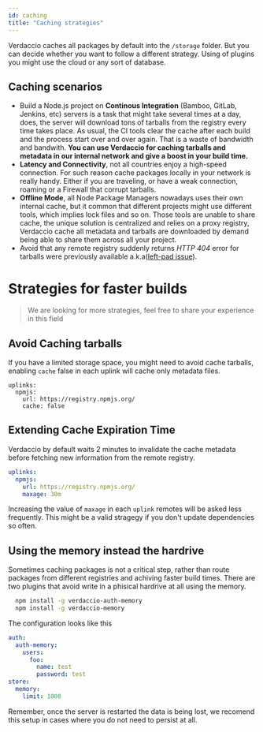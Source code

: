 ```yaml
---
id: caching
title: "Caching strategies"
---
```


Verdaccio caches all packages by default into the `/storage` folder. But you can decide whether you want to follow
a different strategy. Using of plugins you might use the cloud or any sort of database.


## Caching scenarios

* Build a Node.js project on **Continous Integration** (Bamboo, GitLab, Jenkins, etc) servers is a task that might take several times at a day, does, the server will download tons of tarballs from the registry every time takes place.  As usual, the CI tools clear the cache after each build and the process start over and over again. That is a waste of bandwidth and bandwith.
**You can use Verdaccio for caching tarballs and metadata in our internal network and give a boost in your build time.**
* **Latency and Connectivity**, not all countries enjoy a high-speed connection. For such reason cache packages locally in your network
is really handy. Either if you are traveling, or have a weak connection, roaming or a Firewall that corrupt tarballs.
* **Offline Mode**, all Node Package Managers nowadays uses their own internal cache, but it common that different projects might use
different tools, which implies lock files and so on. Those tools are unable to share cache, the unique solution is centralized and relies on
a proxy registry, Verdaccio cache all metadata and tarballs are downloaded by demand being able to share them across all your project.
* Avoid that any remote registry suddenly returns *HTTP 404* error for tarballs were previously available a.k.a([left-pad issue](https://www.theregister.co.uk/2016/03/23/npm_left_pad_chaos/)).


# Strategies for faster builds

> We are looking for more strategies, feel free to share your experience in this field

## Avoid Caching tarballs

If you have a limited storage space, you might need to avoid cache tarballs, enabling `cache` false in each
uplink will cache only metadata files.

```
uplinks:
  npmjs:
    url: https://registry.npmjs.org/
    cache: false
```

## Extending Cache Expiration Time

 Verdaccio by default waits 2 minutes to invalidate the cache metadata before fetching new information from the remote registry.

```yaml
uplinks:
  npmjs:
    url: https://registry.npmjs.org/
    maxage: 30m
```

Increasing the value of `maxage` in each `uplink` remotes will be asked less frequently. This might be a valid stragegy if
you don't update dependencies so often.


## Using the memory instead the hardrive

Sometimes caching packages is not a critical step, rather than route packages from different registries and achiving
faster build times. There are two plugins that avoid write in a phisical hardrive at all using the memory.

```bash
  npm install -g verdaccio-auth-memory
  npm install -g verdaccio-memory
```

The configuration looks like this

```yaml
auth:
  auth-memory:
    users:
      foo:
        name: test
        password: test
store:
  memory:
    limit: 1000
```

Remember, once the server is restarted the data is being lost, we recomend this setup in cases where you do not
need to persist at all.
